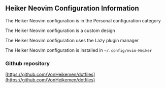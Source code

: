 ## Heiker Neovim Configuration Information

The Heiker Neovim configuration is in the Personal configuration category

The Heiker Neovim configuration is a custom design

The Heiker Neovim configuration uses the Lazy plugin manager

The Heiker Neovim configuration is installed in `~/.config/nvim-Heiker`

### Github repository

[https://github.com/VonHeikemen/dotfiles](https://github.com/VonHeikemen/dotfiles)

